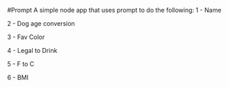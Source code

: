 #Prompt
A simple node app that uses prompt to do the following:
1 - Name

2 - Dog age conversion

3 - Fav Color

4 - Legal to Drink

5 - F to C

6 - BMI
